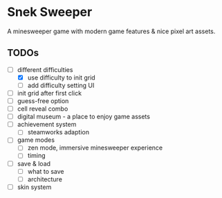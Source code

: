 ﻿# Snek Sweeper

A minesweeper game with modern game features & nice pixel art assets.

## TODOs

- [ ] different difficulties
  - [x] use difficulty to init grid
  - [ ] add difficulty setting UI
- [ ] init grid after first click
- [ ] guess-free option
- [ ] cell reveal combo
- [ ] digital museum - a place to enjoy game assets
- [ ] achievement system
  - [ ] steamworks adaption
- [ ] game modes
  - [ ] zen mode, immersive minesweeper experience
  - [ ] timing
- [ ] save & load
  - [ ] what to save
  - [ ] architecture
- [ ] skin system

